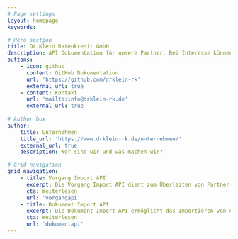 ```yaml
---
# Page settings
layout: homepage
keywords:

# Hero section
title: Dr.Klein Ratenkredit GmbH
description: API Dokumentation für unsere Partner. Bei Interesse können Sie uns gerne kontaktieren.
buttons:
    - icon: github
      content: GitHub Dokumentation
      url: 'https://github.com/drklein-rk'
      external_url: true
    - content: Kontakt
      url: 'mailto:info@drklein-rk.de'
      external_url: true
      
# Author box
author:
    title: Unternehmen
    title_url: 'https://www.drklein-rk.de/unternehmen/'
    external_url: true
    description: Wer sind wir und was machen wir?

# Grid navigation
grid_navigation:
    - title: Vorgang Import API
      excerpt: Die Vorgang Import API dient zum Überleiten von Partner-, Tippgeber und Vorgangsdaten.
      cta: Weiterlesen
      url: 'vorgangapi'
    - title: Dokument Import API
      excerpt: Die Dokument Import API ermöglicht das Importieren von einen maximal 10 MB großen Dokument zu einen bestehenden Vorgang.
      cta: Weiterlesen
      url: 'dokumentapi'
---
```

